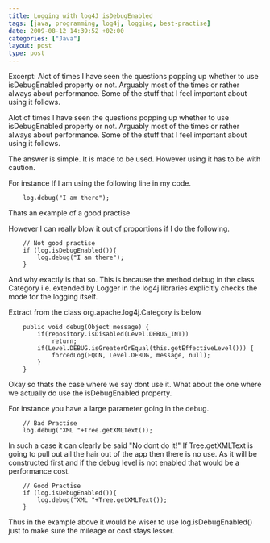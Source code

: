```yaml
---
title: Logging with log4J isDebugEnabled
tags: [java, programming, log4j, logging, best-practise]
date: 2009-08-12 14:39:52 +02:00
categories: ["Java"]
layout: post
type: post
---
```




Excerpt: Alot of times I have seen the questions popping up whether to use isDebugEnabled property or not. Arguably most of the times or rather always about performance. Some of the stuff that I feel important about using it follows.

Alot of times I have seen the questions popping up whether to use isDebugEnabled property or not. Arguably most of the times or rather always about performance. Some of the stuff that I feel important about using it follows.

The answer is simple. It is made to be used. However using it has to be with caution.

For instance
If I am using the following line in my code.

```
	log.debug("I am there");
```

Thats an example of a good practise

However I can really blow it out of proportions if I do the following.

```
	// Not good practise
	if (log.isDebugEnabled()){
	    log.debug("I am there");
	}
```

And why exactly is that so. This is because the method debug in the class Category i.e. extended by Logger in the log4j libraries explicitly checks the mode for the logging itself.

Extract from the class org.apache.log4j.Category is below

```
	public void debug(Object message) {
		if(repository.isDisabled(Level.DEBUG_INT))
			return;
		if(Level.DEBUG.isGreaterOrEqual(this.getEffectiveLevel())) {
			forcedLog(FQCN, Level.DEBUG, message, null);
		}
	}
```


Okay so thats the case where we say dont use it. What about the one where we actually do use the isDebugEnabled property.

For instance you have a large parameter going in the debug.

```
	// Bad Practise
 	log.debug("XML "+Tree.getXMLText());
```

In such a case it can clearly be said "No dont do it!" If Tree.getXMLText is going to pull out all the hair out of the app then there is no use. As it will be constructed first and if the debug level is not enabled that would be a performance cost.

```
	// Good Practise
	if (log.isDebugEnabled()){
	    log.debug("XML "+Tree.getXMLText());
	}
```

Thus in the example above it would be wiser to use log.isDebugEnabled() just to make sure the mileage or cost stays lesser.
